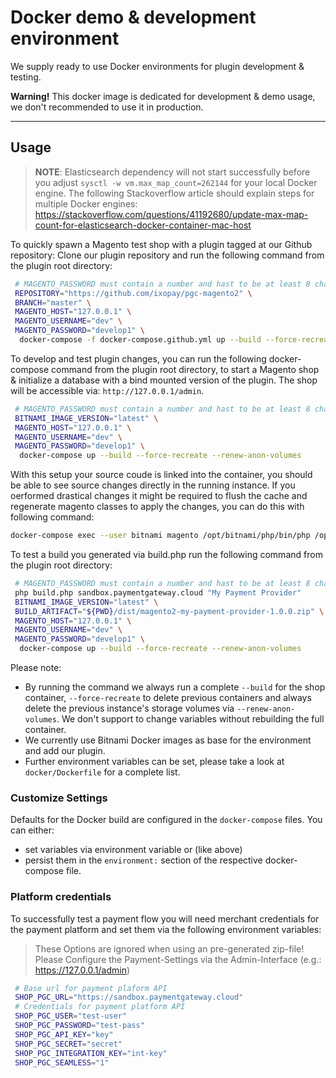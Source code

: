 # Docker demo & development environment

We supply ready to use Docker environments for plugin development & testing. 

**Warning!** This docker image is dedicated for development & demo usage, we don't recommended to use it in production.

---

## Usage

> **NOTE**: Elasticsearch dependency will not start successfully before you adjust `sysctl -w vm.max_map_count=262144` for your local Docker engine.
> The following Stackoverflow article should explain steps for multiple Docker engines:
> https://stackoverflow.com/questions/41192680/update-max-map-count-for-elasticsearch-docker-container-mac-host

To quickly spawn a Magento test shop with a plugin tagged at our Github repository:
Clone our plugin repository and run the following command from the plugin root directory:

```bash
 # MAGENTO_PASSWORD must contain a number and hast to be at least 8 chars long
 REPOSITORY="https://github.com/ixopay/pgc-magento2" \
 BRANCH="master" \
 MAGENTO_HOST="127.0.0.1" \
 MAGENTO_USERNAME="dev" \
 MAGENTO_PASSWORD="develop1" \
  docker-compose -f docker-compose.github.yml up --build --force-recreate --renew-anon-volumes
```

To develop and test plugin changes, you can run the following docker-compose command from the plugin root directory, to start a Magento shop & initialize a database with a bind mounted version of the plugin. The shop will be accessible via: `http://127.0.0.1/admin`.

```bash
 # MAGENTO_PASSWORD must contain a number and hast to be at least 8 chars long
 BITNAMI_IMAGE_VERSION="latest" \
 MAGENTO_HOST="127.0.0.1" \
 MAGENTO_USERNAME="dev" \
 MAGENTO_PASSWORD="develop1" \
  docker-compose up --build --force-recreate --renew-anon-volumes
```

With this setup your source coude is linked into the container, you should be able to see source changes directly in the running instance.
If you oerformed drastical changes it might be required to flush the cache and regenerate magento classes to apply the changes, you can do this with following command:

```bash
docker-compose exec --user bitnami magento /opt/bitnami/php/bin/php /opt/bitnami/magento/htdocs/bin/magento setup:upgrade
```


To test a build you generated via build.php run the following command from the plugin root directory:

```bash
 # MAGENTO_PASSWORD must contain a number and hast to be at least 8 chars long
 php build.php sandbox.paymentgateway.cloud "My Payment Provider"
 BITNAMI_IMAGE_VERSION="latest" \
 BUILD_ARTIFACT="${PWD}/dist/magento2-my-payment-provider-1.0.0.zip" \
 MAGENTO_HOST="127.0.0.1" \
 MAGENTO_USERNAME="dev" \
 MAGENTO_PASSWORD="develop1" \
  docker-compose up --build --force-recreate --renew-anon-volumes
```

Please note:

- By running the command we always run a complete `--build` for the shop container, `--force-recreate` to delete previous containers and always delete the previous instance's storage volumes via `--renew-anon-volumes`. We don't support to change variables without rebuilding the full container.
- We currently use Bitnami Docker images as base for the environment and add our plugin.
- Further environment variables can be set, please take a look at `docker/Dockerfile` for a complete list.

### Customize Settings

Defaults for the Docker build are configured in the `docker-compose` files. You can either:
 - set variables via environment variable or (like above)
 - persist them in the `environment:` section of the respective docker-compose file.

### Platform credentials

To successfully test a payment flow you will need merchant credentials for the payment platform and set them via the following environment variables:

> These Options are ignored when using an pre-generated zip-file!
> Please Configure the Payment-Settings via the Admin-Interface (e.g.: https://127.0.0.1/admin)

```bash
 # Base url for payment plaform API
 SHOP_PGC_URL="https://sandbox.paymentgateway.cloud"
 # Credentials for payment platform API
 SHOP_PGC_USER="test-user"
 SHOP_PGC_PASSWORD="test-pass"
 SHOP_PGC_API_KEY="key"
 SHOP_PGC_SECRET="secret"
 SHOP_PGC_INTEGRATION_KEY="int-key"
 SHOP_PGC_SEAMLESS="1"
```
